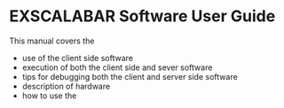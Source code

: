 # EXSCALABAR Software User Guide

This manual covers the 

* use of the client side software
* execution of both the client side and sever software
* tips for debugging both the client and server side software
* description of hardware
* how to use the 
